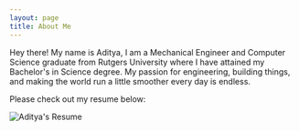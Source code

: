 ```yaml
---
layout: page
title: About Me
---
```


<p class="message">
  Hey there! My name is Aditya, I am a Mechanical Engineer and Computer Science graduate from Rutgers University where I have attained my Bachelor's in Science degree. My passion for engineering, building things, and making the world run a little smoother every day is endless.
</p>

Please check out my resume below:

![](/adityaaanikode.com/AdityaResume-1.png "Aditya's Resume")